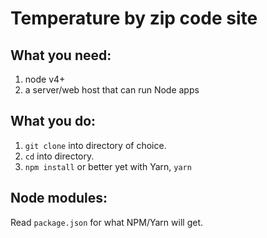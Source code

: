 # Temperature by zip code site

## What you need:
1. node v4+
2. a server/web host that can run Node apps

## What you do:
1. `git clone` into directory of choice.
2. `cd` into directory.
3. `npm install` or better yet with Yarn, `yarn`

## Node modules:
Read `package.json` for what NPM/Yarn will get.  
